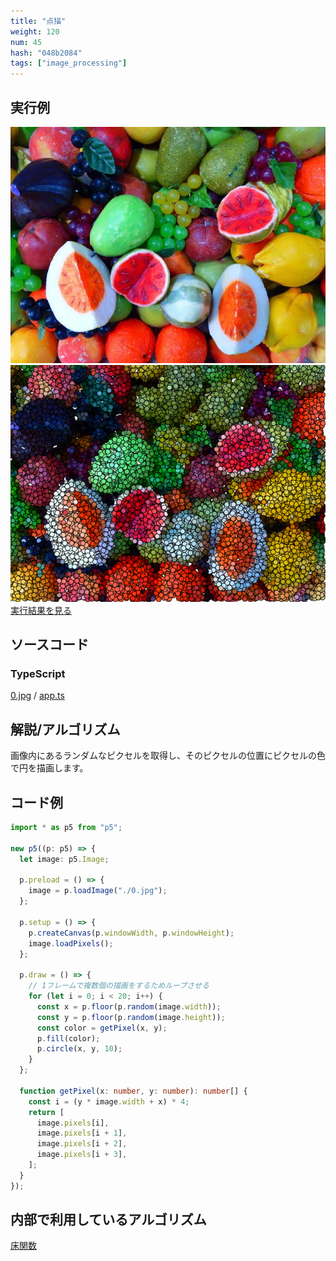 ```yaml
---
title: "点描"
weight: 120
num: 45
hash: "048b2084"
tags: ["image_processing"]
---
```


## 実行例

![](./static/images/048b2084/0.jpg)
![](./static/images/048b2084/1.png)
[実行結果を見る](./static/play/048b2084/index.html)

## ソースコード

### TypeScript

[0.jpg](./static/code/048b2084/0.jpg) / [app.ts](./static/code/048b2084/app.ts)

## 解説/アルゴリズム

画像内にあるランダムなピクセルを取得し、そのピクセルの位置にピクセルの色で円を描画します。

## コード例

```typescript
import * as p5 from "p5";

new p5((p: p5) => {
  let image: p5.Image;

  p.preload = () => {
    image = p.loadImage("./0.jpg");
  };

  p.setup = () => {
    p.createCanvas(p.windowWidth, p.windowHeight);
    image.loadPixels();
  };

  p.draw = () => {
    // 1フレームで複数個の描画をするためループさせる
    for (let i = 0; i < 20; i++) {
      const x = p.floor(p.random(image.width));
      const y = p.floor(p.random(image.height));
      const color = getPixel(x, y);
      p.fill(color);
      p.circle(x, y, 10);
    }
  };

  function getPixel(x: number, y: number): number[] {
    const i = (y * image.width + x) * 4;
    return [
      image.pixels[i],
      image.pixels[i + 1],
      image.pixels[i + 2],
      image.pixels[i + 3],
    ];
  }
});
```

## 内部で利用しているアルゴリズム

[床関数](/0fd2eac9/)
